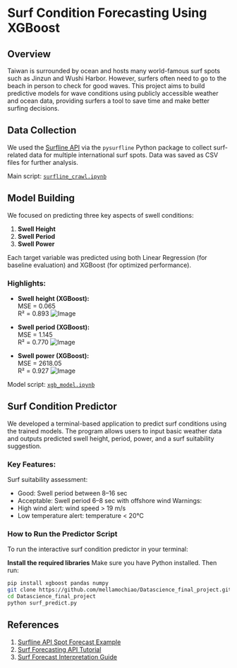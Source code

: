 # Surf Condition Forecasting Using XGBoost

## Overview
Taiwan is surrounded by ocean and hosts many world-famous surf spots such as Jinzun and Wushi Harbor. However, surfers often need to go to the beach in person to check for good waves. This project aims to build predictive models for wave conditions using publicly accessible weather and ocean data, providing surfers a tool to save time and make better surfing decisions.

## Data Collection

We used the [Surfline API](https://www.surfline.com/) via the `pysurfline` Python package to collect surf-related data for multiple international surf spots. Data was saved as CSV files for further analysis.

Main script: [`surfline_crawl.ipynb`](https://github.com/mellamochiao/Datascience_final_project/blob/main/surfline_crawl.ipynb)

## Model Building

We focused on predicting three key aspects of swell conditions:
1. **Swell Height**
2. **Swell Period**
3. **Swell Power**

Each target variable was predicted using both Linear Regression (for baseline evaluation) and XGBoost (for optimized performance).

### Highlights:

- **Swell height (XGBoost):**  
  MSE = 0.065  
  R² = 0.893
  ![Image](https://github.com/user-attachments/assets/12bd94d7-fbda-43a1-80c6-80cbedfa1857)

- **Swell period (XGBoost):**  
  MSE = 1.145  
  R² = 0.770
  ![Image](https://github.com/user-attachments/assets/3e70f64d-bc7d-4b15-994f-455e1987c687)

- **Swell power (XGBoost):**  
  MSE = 2618.05  
  R² = 0.927
  ![Image](https://github.com/user-attachments/assets/cf737796-41e0-4f34-9242-24fd3dedac27)

Model script: [`xgb_model.ipynb`](https://github.com/mellamochiao/Datascience_final_project/blob/main/xgb_model.ipynb)

## Surf Condition Predictor

We developed a terminal-based application to predict surf conditions using the trained models. The program allows users to input basic weather data and outputs predicted swell height, period, power, and a surf suitability suggestion.

### Key Features:
Surf suitability assessment:
  - Good: Swell period between 8–16 sec
  - Acceptable: Swell period 6–8 sec with offshore wind
Warnings:
  - High wind alert: wind speed > 19 m/s
  - Low temperature alert: temperature < 20°C

### How to Run the Predictor Script

To run the interactive surf condition predictor in your terminal:

**Install the required libraries**
Make sure you have Python installed. Then run:
```bash
pip install xgboost pandas numpy
git clone https://github.com/mellamochiao/Datascience_final_project.git
cd Datascience_final_project
python surf_predict.py
```





## References

1. [Surfline API Spot Forecast Example](https://giocaizzi.github.io/pysurfline/examples/SpotForecasts.html)
2. [Surf Forecasting API Tutorial ](https://medium.com/@williamChen0832/...)
3. [Surf Forecast Interpretation Guide ](https://www.awamemo.com/blog/outdoors/surfing/...)